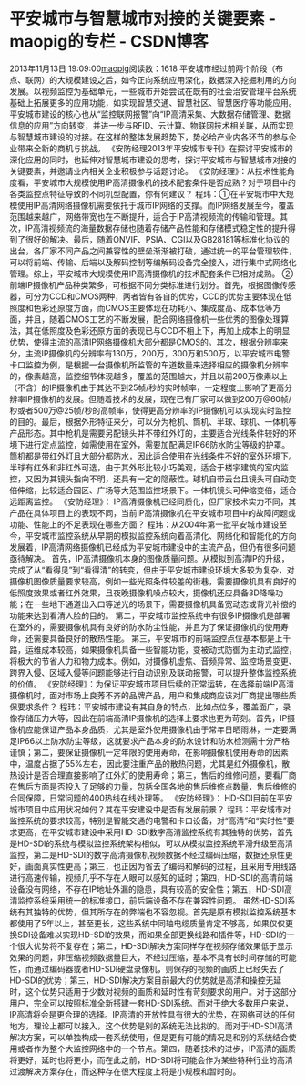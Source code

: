 # 平安城市与智慧城市对接的关键要素 - maopig的专栏 - CSDN博客
2013年11月13日 19:09:00[maopig](https://me.csdn.net/maopig)阅读数：1618
平安城市经过前两个阶段（布点、联网）的大规模建设之后，如今正向系统应用深化，数据深入挖掘利用的方向发展。以视频监控为基础单元，一些城市开始尝试在既有的社会治安管理平台系统基础上拓展更多的应用功能，如实现智慧交通、智慧社区、智慧医疗等功能应用。平安城市建设的核心也从“监控联网报警”向“IP高清采集、大数据存储管理、数据信息的应用”方向转变，并进一步与RFID、云计算、物联网技术相关联，从而实现与智慧城市建设的对接。在这样的整体发展趋势下，势必给产业内各环节的参与企业带来全新的商机与挑战。
《安防经理2013年平安城市专刊》在探讨平安城市的深化应用的同时，也延伸对智慧城市建设的思考，探讨平安城市与智慧城市对接的关键要素，并邀请业内相关企业积极参与话题讨论。
《安防经理》：从技术性能角度看，平安城市大规模使用IP高清摄像机的技术配套条件是否成熟？对于项目中的各类监控点特征导致的不同机型配置，你有何建议？
程玮：①在平安城市中大规模使用IP高清网络摄像机需要依托于城市IP网络的支撑。而IP网络发展至今，覆盖范围越来越广，网络带宽也在不断提升，适合于IP高清视频流的传输和管理。其次，IP高清视频流的海量数据存储也随着存储产品性能和存储模式稳定性的提升得到了很好的解决。最后，随着ONVIF、PSIA、CGI以及GB28181等标准化协议的出台，各厂家不同产品之间兼容性的壁垒渐渐被打破，通过统一的平台管理软件，可以将前端、传输、后端以及解码控制等编解码设备完全接入，进行集中式网络化管理。综上，平安城市大规模使用IP高清摄像机的技术配套条件已相对成熟。
②前端IP摄像机产品种类繁多，可根据不同分类标准进行划分。首先，根据图像传感器，可分为CCD和CMOS两种，两者皆有各自的优势，CCD的优势主要体现在低照度和色彩还原度方面，而CMOS主要体现在功耗小、集成度高、成本低等方面，并且，随着CMOS工艺的不断发展，配合网络摄像机一些优秀的图像处理算法，其在低照度及色彩还原方面的表现已与CCD不相上下，再加上成本上的明显优势，使得主流的高清IP网络摄像机大部分都是CMOS的。其次，根据分辨率来分，主流IP摄像机的分辨率有130万，200万，300万和500万，以平安城市电警卡口监控为例，是根据一台摄像机所监管的车道数量来选择相应的摄像机分辨率的，像素越高，监控细节体现越多，覆盖的范围越大，并且以前200万像素以上（不含）的IP摄像机由于其达不到25帧/秒的实时帧率，一定程度上影响了更高分辨率IP摄像机的发展。但随着技术的发展，现在已有厂家可以做到200万@60帧/秒或者500万@25帧/秒的高帧率，使得更高分辨率的IP摄像机可以实现实时监控的目的。最后，根据外形特征来分，可以分为枪机、筒机、半球、球机、一体机等产品形态。其中枪机是需要另配镜头并不带红外灯的，主要适合光线条件较好的环境下进行定点监控，如需使用在室外，需要加配满足IP66防水防尘等级的护罩。筒机都是带红外灯且大部分都防水，因此适合使用在光线条件不好的室外环境下。半球有红外和非红外可选，由于其外形比较小巧美观，适合于楼宇建筑的室内监控，又因为其镜头指向不明，还具有一定的隐蔽性。球机自带云台且镜头可自动变倍伸缩，比较适合园区、广场等大范围监控场景下。一体机镜头可伸缩变倍，适合远距离监控。
《安防经理》： IP高清摄像机已经同质化，但厂家技术实力不同，其产品在具体项目上的表现不同，当前IP高清摄像机在平安城市项目中的故障问题或功能、性能上的不足表现在哪些方面？
程玮：从2004年第一批平安城市建设至今，平安城市监控系统从早期的模拟监控系统向着高清化、网络化和智能化的方向发展着，IP高清网络摄像机已经成为平安城市建设中的主流产品，但仍有很多问题亟待解决。
首先，IP高清摄像机本身的图像质量问题。从模拟到高清IP的升级，完成了从“看得见”到“看得清”的转变，但由于平安城市建设环境大多较为复杂，对摄像机图像质量要求较高，例如一些光照条件较差的街巷，需要摄像机具有良好的低照度效果或者红外效果，且夜晚摄像机噪点较大，摄像机还应具备3D降噪功能；在一些地下通道出入口等逆光的场景下，需要摄像机具备宽动态或背光补偿的功能来达到看清人脸的目的。
第二，平安城市监控系统中有很多IP摄像机是部署在室外的，需要摄像机具有良好的防水防尘性能，并且为了保证摄像机的使用寿命，还需要具备良好的散热性能。
第三，平安城市的前端监控点位基本都是上千路，运维成本较高，如果摄像机具备一些智能功能，变被动式防御为主动式监控，将极大的节省人力和物力成本。例如，对摄像机虚焦、音频异常、监控场景变更、跨界入侵、区域入侵等问题能够进行自动识别及联动报警，可以提升整体监控系统的价值。
《安防经理》：为保证平安城市项目后续的正常运转，在选择前端IP高清摄像机时，面对市场上良莠不齐的品牌产品，用户和集成商应该对厂商提出哪些质保要求条件？
程玮：平安城市建设有其自身的特点，比如点位多，覆盖面广，录像存储压力大等，因此在前端高清IP摄像机的选择上要求也更为苛刻。首先，IP摄像机应能保证产品本身品质，尤其是室外使用摄像机由于常年日晒雨淋，一定要满足IP66以上防水防尘等级，这就要求产品本身的防水设计和防水检测需十分严格谨慎；第二，要保证摄像机一定年限的使用寿命，在影响摄像机使用寿命的因素中，温度占据了55%左右，因此要注重产品的散热问题，尤其是红外摄像机，散热设计是否合理直接影响了红外灯的使用寿命；第三，售后的维修问题，要看厂商在售后方面是否投入了足够的力量，包括全国各地的售后维修点数量，售后维修的合同保障，日常问题的400热线在线处理等。
《安防经理》： HD-SDI目前在平安城市项目中应用状况如何？其在平安建设中是否有发展前景？
程玮：平安城市对监控系统的要求较高，特别是智能交通的电警和卡口设备，对“高清”和“实时性”要求更高，在平安城市建设中采用HD-SDI数字高清监控系统有其独特的优势，首先是HD-SDI的系统与模拟监控系统架构相似，可以从模拟监控系统平滑升级至高清监控，第二是HD-SDI的数字高清摄像机视频数据不经过编码压缩，数据还原性更好，画面真实性更高；第三，也正因为省去了编码和解码的过程，且采用专用线路进行高速传输，视频几乎不存在人眼可以感知的延时；第四，HD-SDI的高清前端设备没有网络，不存在IP地址外漏的隐患，具有较高的安全性；第五，HD-SDI高清监控系统采用统一的标准接口，前后端设备不存在兼容性问题。
虽然HD-SDI系统有其独特的优势，但其所存在的弊端也不容忽视。首先是原有模拟监控系统基本都使用了5年以上，甚至更长，这些系统中同轴电缆质量肯定不够高，如果仅仅更换SDI设备难以实现HD-SDI的效果，而如果全部更换线路和插件等，HD-SDI的一个很大优势将不复存在；第二，HD-SDI解决方案同样存在视频存储效果低于显示效果的问题，非压缩视频数据量巨大，不经过压缩，基本不具有长时间存储的可能性，而通过编码器或者HD-SDI硬盘录像机，则保存的视频的画质上已经失去了HD-SDI的优势；第三，HD-SDI解决方案目前最大的优势就是高清和操控无延时，这个优势只适用于少数对视频的画质和延时性有苛刻要求的用户。对于这部分用户，完全可以按照标准全新搭建一套HD-SDI系统。而对于绝大多数用户来说，IP高清将会是更合理的选择。IP高清的开放性具有很大的优势，在网络可达的任何地方，理论上都可以接入，这个优势是别的系统无法比拟的。而对于HD-SDI高清解决方案，可以单独构成一套系统使用，但是更有可能的情况是和别的系统结合使用或者作为整个大监控网络中的一个节点。第四，随着技术的进步，IP高清的画质将更好，延时也将更小，而在此之前，HD-SDI将可能会作为某些特种行业的高清过渡解决方案存在，而这种存在很大程度上将是小规模和暂时的。
